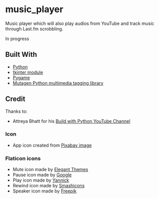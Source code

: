 # music_player

Music player which will also play audios from YouTube and track music through Last.fm scrobbling.

In progress

## Built With

* [Python](https://www.python.org)
* [tkinter module](https://docs.python.org/2/library/tkinter.html#module-Tkinter)
* [Pygame](https://www.pygame.org/)
* [Mutagen Python multimedia tagging library](https://mutagen.readthedocs.io/)

## Credit

Thanks to:

* Attreya Bhatt for his [Build with Python YouTube Channel](https://www.youtube.com/channel/UCirPbvoHzD78Lnyll6YYUpg/)

### Icon
* App icon created from [Pixabay image](https://pixabay.com/photos/background-retro-disk-vinyl-old-2882485/)

### Flaticon icons
* Mute icon made by [Elegant Themes](https://www.flaticon.com/authors/elegant-themes)
* Pause icon made by [Google](https://www.flaticon.com/authors/google)
* Play icon made by [Yannick](https://www.flaticon.com/authors/yannick)
* Rewind icon made by [Smashicons](https://www.flaticon.com/authors/smashicons)
* Speaker icon made by [Freepik](https://www.freepik.com/)




